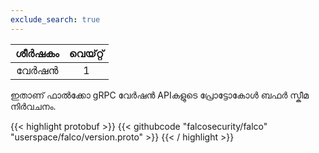 ```yaml
---
exclude_search: true
---
```

| ശീർഷകം | വെയ്റ്റ് |
| :----: | :---: |
| വേർഷൻ  |   1   |

ഇതാണ് ഫാൽക്കോ gRPC വേർഷൻ APIകളുടെ പ്രോട്ടോകോൾ ബഫർ സ്കീമ നിർവചനം.

{{< highlight protobuf >}}
{{< githubcode "falcosecurity/falco" "userspace/falco/version.proto" >}}
{{< / highlight >}}